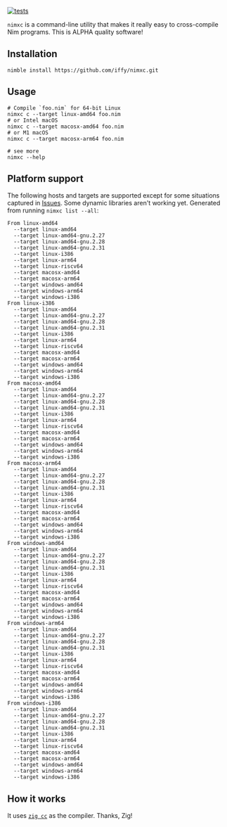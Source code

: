 [![tests](https://github.com/iffy/nimxc/actions/workflows/main.yml/badge.svg)](https://github.com/iffy/nimxc/actions/workflows/main.yml)

`nimxc` is a command-line utility that makes it really easy to cross-compile Nim
programs. This is ALPHA quality software!

## Installation

```
nimble install https://github.com/iffy/nimxc.git
```

## Usage

```
# Compile `foo.nim` for 64-bit Linux
nimxc c --target linux-amd64 foo.nim
# or Intel macOS
nimxc c --target macosx-amd64 foo.nim
# or M1 macOS
nimxc c --target macosx-arm64 foo.nim

# see more
nimxc --help
```

## Platform support

The following hosts and targets are supported except for some situations captured in [Issues](https://github.com/iffy/nimxc/issues).
Some dynamic libraries aren't working yet.
Generated from running `nimxc list --all`:

```
From linux-amd64
  --target linux-amd64
  --target linux-amd64-gnu.2.27
  --target linux-amd64-gnu.2.28
  --target linux-amd64-gnu.2.31
  --target linux-i386
  --target linux-arm64
  --target linux-riscv64
  --target macosx-amd64
  --target macosx-arm64
  --target windows-amd64
  --target windows-arm64
  --target windows-i386
From linux-i386
  --target linux-amd64
  --target linux-amd64-gnu.2.27
  --target linux-amd64-gnu.2.28
  --target linux-amd64-gnu.2.31
  --target linux-i386
  --target linux-arm64
  --target linux-riscv64
  --target macosx-amd64
  --target macosx-arm64
  --target windows-amd64
  --target windows-arm64
  --target windows-i386
From macosx-amd64
  --target linux-amd64
  --target linux-amd64-gnu.2.27
  --target linux-amd64-gnu.2.28
  --target linux-amd64-gnu.2.31
  --target linux-i386
  --target linux-arm64
  --target linux-riscv64
  --target macosx-amd64
  --target macosx-arm64
  --target windows-amd64
  --target windows-arm64
  --target windows-i386
From macosx-arm64
  --target linux-amd64
  --target linux-amd64-gnu.2.27
  --target linux-amd64-gnu.2.28
  --target linux-amd64-gnu.2.31
  --target linux-i386
  --target linux-arm64
  --target linux-riscv64
  --target macosx-amd64
  --target macosx-arm64
  --target windows-amd64
  --target windows-arm64
  --target windows-i386
From windows-amd64
  --target linux-amd64
  --target linux-amd64-gnu.2.27
  --target linux-amd64-gnu.2.28
  --target linux-amd64-gnu.2.31
  --target linux-i386
  --target linux-arm64
  --target linux-riscv64
  --target macosx-amd64
  --target macosx-arm64
  --target windows-amd64
  --target windows-arm64
  --target windows-i386
From windows-arm64
  --target linux-amd64
  --target linux-amd64-gnu.2.27
  --target linux-amd64-gnu.2.28
  --target linux-amd64-gnu.2.31
  --target linux-i386
  --target linux-arm64
  --target linux-riscv64
  --target macosx-amd64
  --target macosx-arm64
  --target windows-amd64
  --target windows-arm64
  --target windows-i386
From windows-i386
  --target linux-amd64
  --target linux-amd64-gnu.2.27
  --target linux-amd64-gnu.2.28
  --target linux-amd64-gnu.2.31
  --target linux-i386
  --target linux-arm64
  --target linux-riscv64
  --target macosx-amd64
  --target macosx-arm64
  --target windows-amd64
  --target windows-arm64
  --target windows-i386
```

## How it works

It uses [`zig cc`](https://ziglang.org/) as the compiler. Thanks, Zig!
